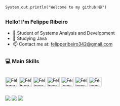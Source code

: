 `System.out.println("Welcome to my github!😆")`

##

### Hello! I'm Felippe Ribeiro

- 📖 Student of Systems Analysis and Development
- 📙 Studying Java
- 📫 Contact me at: felipperibeiro342@gmail.com

##

### 💻 Main Skills

<div style="display: inline_block"><br>
  <img align="center" alt="Felippe-Js" height="30" width="40" src="https://skillicons.dev/icons?i=javascript">
  <img align="center" alt="Felippe-Ts" height="30" width="40" src="https://skillicons.dev/icons?i=typescript">
  <img align="center" alt="Felippe-HTML" height="30" width="40" src="https://skillicons.dev/icons?i=html">
  <img align="center" alt="Felippe-CSS" height="30" width="40" src="https://skillicons.dev/icons?i=css">
  <img align="center" alt="Felippe-Java" height="30" width="40" src="https://skillicons.dev/icons?i=java">
  <img align="center" alt="Felippe-PHP" height="30" width="40" src="https://skillicons.dev/icons?i=php">
  <img align="center" alt="Felippe-MySQL" height="30" width="40" src="https://skillicons.dev/icons?i=mysql">
</div>

##

<div> 
  <a href="https://www.instagram.com/ri.beiroo/" target="_blank"><img src="https://img.shields.io/badge/-Instagram-%23E4405F?style=for-the-badge&logo=instagram&logoColor=white" target="_blank"></a>
  <a href="https://www.linkedin.com/in/felippe-ribeiro-8b9894255/" target="_blank"><img src="https://img.shields.io/badge/-LinkedIn-%230077B5?style=for-the-badge&logo=linkedin&logoColor=white" target="_blank"></a> 
  <a href="mailto:felipperibeiro342@gmail.com"><img src="https://img.shields.io/badge/-Gmail-%23333?style=for-the-badge&logo=gmail&logoColor=white" target="_blank"></a>
</div>
